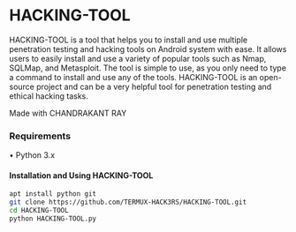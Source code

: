 

# HACKING-TOOL
HACKING-TOOL is a tool that helps you to install and use multiple penetration testing and hacking tools on Android system with ease. It allows users to easily install and use a variety of popular tools such as Nmap, SQLMap, and Metasploit. The tool is simple to use, as you only need to type a command to install and use any of the tools. HACKING-TOOL is an open-source project and can be a very helpful tool for penetration testing and ethical hacking tasks.

Made with CHANDRAKANT RAY


### Requirements
• Python 3.x

#### Installation and Using HACKING-TOOL
```bash
apt install python git
git clone https://github.com/TERMUX-HACK3RS/HACKING-TOOL.git
cd HACKING-TOOL
python HACKING-TOOL.py
```
